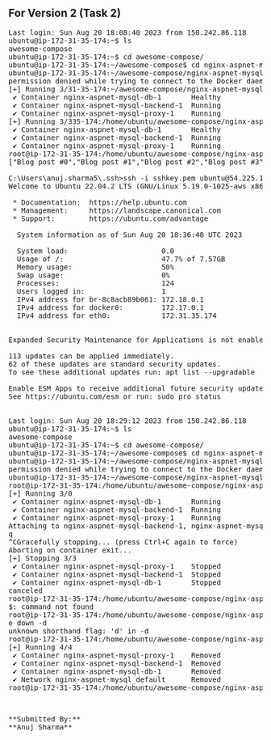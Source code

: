 
## For Version 2 (Task 2)
<pre>
Last login: Sun Aug 20 18:08:40 2023 from 150.242.86.118
ubuntu@ip-172-31-35-174:~$ ls
awesome-compose
ubuntu@ip-172-31-35-174:~$ cd awesome-compose/
ubuntu@ip-172-31-35-174:~/awesome-compose$ cd nginx-aspnet-mysql/
ubuntu@ip-172-31-35-174:~/awesome-compose/nginx-aspnet-mysql$ docker compose up
permission denied while trying to connect to the Docker daemon socket at unix:///var/run/docker.sock: Get "http://%2Fvar%2Frun%2Fdocker.sock/v1.24/containers/json?all=1&filters=%7B%22label%22%3A%7B%22com.docker.compose.config-hash%22%3Atrue%2C%22com.docker.compose.project%3Dnginx-aspnet-mysql%22%3Atrue%7D%7D": dial unix /var/run/docker.sock: connect: permission denied
[+] Running 3/31-35-174:~/awesome-compose/nginx-aspnet-mysql$ sudo su
 ✔ Container nginx-aspnet-mysql-db-1       Healthy                             0.5s
 ✔ Container nginx-aspnet-mysql-backend-1  Running                             0.0s
 ✔ Container nginx-aspnet-mysql-proxy-1    Running                             0.0s
[+] Running 3/335-174:/home/ubuntu/awesome-compose/nginx-aspnet-mysql# docker compos
 ✔ Container nginx-aspnet-mysql-db-1       Healthy                             0.5s
 ✔ Container nginx-aspnet-mysql-backend-1  Running                             0.0s
 ✔ Container nginx-aspnet-mysql-proxy-1    Running                             0.0s
root@ip-172-31-35-174:/home/ubuntu/awesome-compose/nginx-aspnet-mysql# curl http://localhost
["Blog post #0","Blog post #1","Blog post #2","Blog post #3","Blog post #4"]root@ip-172-31-35-174:/home/ubuntu/awesome-compose/nginx-aspnet-mysql# client_loop: send disconnect: Connection reset

C:\Users\anuj.sharma5\.ssh>ssh -i sshkey.pem ubuntu@54.225.10.79
Welcome to Ubuntu 22.04.2 LTS (GNU/Linux 5.19.0-1025-aws x86_64)

 * Documentation:  https://help.ubuntu.com
 * Management:     https://landscape.canonical.com
 * Support:        https://ubuntu.com/advantage

  System information as of Sun Aug 20 18:36:48 UTC 2023

  System load:                      0.0
  Usage of /:                       47.7% of 7.57GB
  Memory usage:                     50%
  Swap usage:                       0%
  Processes:                        124
  Users logged in:                  1
  IPv4 address for br-8c8acb89b061: 172.18.0.1
  IPv4 address for docker0:         172.17.0.1
  IPv4 address for eth0:            172.31.35.174


Expanded Security Maintenance for Applications is not enabled.

113 updates can be applied immediately.
62 of these updates are standard security updates.
To see these additional updates run: apt list --upgradable

Enable ESM Apps to receive additional future security updates.
See https://ubuntu.com/esm or run: sudo pro status


Last login: Sun Aug 20 18:29:12 2023 from 150.242.86.118
ubuntu@ip-172-31-35-174:~$ ls
awesome-compose
ubuntu@ip-172-31-35-174:~$ cd awesome-compose/
ubuntu@ip-172-31-35-174:~/awesome-compose$ cd nginx-aspnet-mysql/
ubuntu@ip-172-31-35-174:~/awesome-compose/nginx-aspnet-mysql$ docker compose up
permission denied while trying to connect to the Docker daemon socket at unix:///var/run/docker.sock: Get "http://%2Fvar%2Frun%2Fdocker.sock/v1.24/containers/json?all=1&filters=%7B%22label%22%3A%7B%22com.docker.compose.config-hash%22%3Atrue%2C%22com.docker.compose.project%3Dnginx-aspnet-mysql%22%3Atrue%7D%7D": dial unix /var/run/docker.sock: connect: permission denied
ubuntu@ip-172-31-35-174:~/awesome-compose/nginx-aspnet-mysql$ sudo su
root@ip-172-31-35-174:/home/ubuntu/awesome-compose/nginx-aspnet-mysql# docker compose up
[+] Running 3/0
 ✔ Container nginx-aspnet-mysql-db-1       Running                             0.0s
 ✔ Container nginx-aspnet-mysql-backend-1  Running                             0.0s
 ✔ Container nginx-aspnet-mysql-proxy-1    Running                             0.0s
Attaching to nginx-aspnet-mysql-backend-1, nginx-aspnet-mysql-db-1, nginx-aspnet-mysql-proxy-1
q
^CGracefully stopping... (press Ctrl+C again to force)
Aborting on container exit...
[+] Stopping 3/3
 ✔ Container nginx-aspnet-mysql-proxy-1    Stopped                             0.2s
 ✔ Container nginx-aspnet-mysql-backend-1  Stopped                             0.2s
 ✔ Container nginx-aspnet-mysql-db-1       Stopped                             0.4s
canceled
root@ip-172-31-35-174:/home/ubuntu/awesome-compose/nginx-aspnet-mysql# $ docker compose down -d
$: command not found
root@ip-172-31-35-174:/home/ubuntu/awesome-compose/nginx-aspnet-mysql# docker compos
e down -d
unknown shorthand flag: 'd' in -d
root@ip-172-31-35-174:/home/ubuntu/awesome-compose/nginx-aspnet-mysql# docker compose down
[+] Running 4/4
 ✔ Container nginx-aspnet-mysql-proxy-1    Removed                             0.0s
 ✔ Container nginx-aspnet-mysql-backend-1  Removed                             0.0s
 ✔ Container nginx-aspnet-mysql-db-1       Removed                             0.0s
 ✔ Network nginx-aspnet-mysql_default      Removed                             0.1s
root@ip-172-31-35-174:/home/ubuntu/awesome-compose/nginx-aspnet-mysql#

<pre>

**Submitted By:**
**Anuj Sharma**
